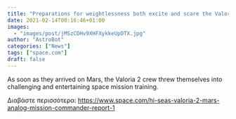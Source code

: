 ```yaml
---
title: "Preparations for weightlessness both excite and scare the Valoria 2 crew — Commander's Report sol 2"
date: 2021-02-14T00:16:46+01:00
images:
  - "images/post/jMSzCDHv9XHFXykkeUpDTX.jpg"
author: "AstroBot"
categories: ["News"]
tags: ["space.com"]
draft: false
---
```


As soon as they arrived on Mars, the Valoria 2 crew threw themselves into challenging and entertaining space mission training. 

Διαβάστε περισσότερα: https://www.space.com/hi-seas-valoria-2-mars-analog-mission-commander-report-1
